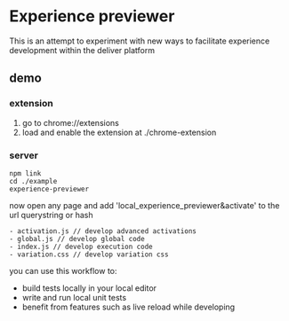 # Experience previewer

This is an attempt to experiment with new ways to facilitate experience development within the deliver platform

## demo

### extension
1. go to chrome://extensions
2. load and enable the extension at ./chrome-extension

### server
```
npm link
cd ./example
experience-previewer
```

now open any page and add 'local_experience_previewer&activate' to the url querystring or hash

```
- activation.js // develop advanced activations
- global.js // develop global code
- index.js // develop execution code
- variation.css // develop variation css
```

you can use this workflow to:
- build tests locally in your local editor
- write and run local unit tests
- benefit from features such as live reload while developing
